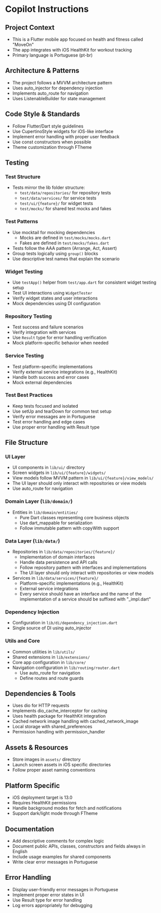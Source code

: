 # Copilot Instructions

## Project Context
- This is a Flutter mobile app focused on health and fitness called "MoveOn"
- The app integrates with iOS HealthKit for workout tracking
- Primary language is Portuguese (pt-br)

## Architecture & Patterns
- The project follows a MVVM architecture pattern
- Uses auto_injector for dependency injection
- Implements auto_route for navigation
- Uses ListenableBuilder for state management

## Code Style & Standards
- Follow Flutter/Dart style guidelines
- Use CupertinoStyle widgets for iOS-like interface
- Implement error handling with proper user feedback
- Use const constructors when possible
- Theme customization through FTheme

## Testing
### Test Structure
- Tests mirror the lib folder structure:
  - `test/data/repositories/` for repository tests
  - `test/data/services/` for service tests
  - `test/ui/{feature}/` for widget tests
  - `test/mocks/` for shared test mocks and fakes

### Test Patterns
- Use mocktail for mocking dependencies
  - Mocks are defined in `test/mocks/mocks.dart`
  - Fakes are defined in `test/mocks/fakes.dart`
- Tests follow the AAA pattern (Arrange, Act, Assert)
- Group tests logically using `group()` blocks
- Use descriptive test names that explain the scenario

### Widget Testing
- Use `testApp()` helper from `test/app.dart` for consistent widget testing setup
- Test UI interactions using `WidgetTester`
- Verify widget states and user interactions
- Mock dependencies using DI configuration

### Repository Testing
- Test success and failure scenarios
- Verify integration with services
- Use `Result` type for error handling verification
- Mock platform-specific behavior when needed

### Service Testing
- Test platform-specific implementations
- Verify external service integrations (e.g., HealthKit)
- Handle both success and error cases
- Mock external dependencies

### Test Best Practices
- Keep tests focused and isolated
- Use setUp and tearDown for common test setup
- Verify error messages are in Portuguese
- Test error handling and edge cases
- Use proper error handling with Result type

## File Structure
### UI Layer
- UI components in `lib/ui/` directory
- Screen widgets in `lib/ui/{feature}/widgets/`
- View models follow MVVM pattern in `lib/ui/{feature}/view_models/`
- The UI layer should only interact with repositories or view models
- Use auto_route for navigation

### Domain Layer (`lib/domain/`)
- Entities in `lib/domain/entities/`
  - Pure Dart classes representing core business objects
  - Use dart_mappable for serialization
  - Follow immutable pattern with copyWith support

### Data Layer (`lib/data/`)
- Repositories in `lib/data/repositories/{feature}/`
  - Implementation of domain interfaces
  - Handle data persistence and API calls
  - Follow repository pattern with interfaces and implementations
  - The UI layer should only interact with repositories or view models
- Services in `lib/data/services/{feature}/`
  - Platform-specific implementations (e.g., HealthKit)
  - External service integrations
  - Every service should have an interface and the name of the implementation of a service should be suffixed with "_impl.dart"

### Dependency Injection
- Configuration in `lib/di/dependency_injection.dart`
- Single source of DI using auto_injector

### Utils and Core
- Common utilities in `lib/utils/`
- Shared extensions in `lib/extensions/`
- Core app configuration in `lib/core/`
- Navigation configuration in `lib/routing/router.dart`
  - Use auto_route for navigation
  - Define routes and route guards

## Dependencies & Tools
- Uses dio for HTTP requests
- Implements dio_cache_interceptor for caching
- Uses health package for HealthKit integration
- Cached network image handling with cached_network_image
- Local storage with shared_preferences
- Permission handling with permission_handler

## Assets & Resources
- Store images in `assets/` directory
- Launch screen assets in iOS specific directories
- Follow proper asset naming conventions

## Platform Specific
- iOS deployment target is 13.0
- Requires HealthKit permissions
- Handle background modes for fetch and notifications
- Support dark/light mode through FTheme

## Documentation
- Add descriptive comments for complex logic
- Document public APIs, classes, constructors and fields always in English
- Include usage examples for shared components
- Write clear error messages in Portuguese

## Error Handling
- Display user-friendly error messages in Portuguese
- Implement proper error states in UI
- Use Result type for error handling
- Log errors appropriately for debugging
